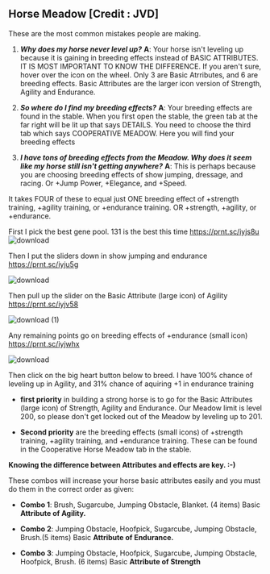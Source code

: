 ## Horse Meadow [Credit : JVD]

These are the most common mistakes people are making.

1)  _**Why does my horse never level up?**_
**A**:  Your horse isn't leveling up because it is gaining in breeding effects instead of BASIC ATTRIBUTES.  IT IS MOST IMPORTANT TO KNOW THE DIFFERENCE.  If you aren't sure, hover over the icon on the wheel.  Only 3 are Basic Atrributes, and 6 are breeding effects. Basic Attributes are the larger icon version of Strength, Agility and Endurance.

2) _**So where do I find my breeding effects?**_
**A**: Your breeding effects are found in the stable.  When you first open the stable, the green tab at the far right will be lit up that says DETAILS.  You need to choose the third tab which says COOPERATIVE MEADOW.  Here you will find your breeding effects

3) _**I have tons of breeding effects from the Meadow.  Why does it seem like my horse still isn't getting anywhere?**_
**A**: This is perhaps because you are choosing breeding effects of show jumping, dressage, and racing.  Or +Jump Power, +Elegance, and +Speed.  

It takes FOUR of these to equal just ONE breeding effect of +strength training, +agility training, or +endurance training.  OR +strength, +agility, or +endurance.

First I pick the best gene pool.  131 is the best this time   https://prnt.sc/iyjs8u
![download](https://user-images.githubusercontent.com/54517988/69015205-a511f680-0946-11ea-92ec-77f8775c4375.png)



Then I put the sliders down in show jumping and endurance  https://prnt.sc/iyju5g

![download](https://user-images.githubusercontent.com/54517988/69015220-d7bbef00-0946-11ea-9b2d-b8e7d6ed03fd.png)

Then pull up the slider on the Basic Attribute (large icon) of Agility https://prnt.sc/iyjv58 

![download (1)](https://user-images.githubusercontent.com/54517988/69015262-27021f80-0947-11ea-87af-401eca8bb5ad.png)

Any remaining points go on breeding effects of +endurance (small icon) https://prnt.sc/iyjwhx

![download](https://user-images.githubusercontent.com/54517988/69015312-8e1fd400-0947-11ea-9ad6-37fc686693ea.png)


Then click on the big heart button below to breed.  I have 100% chance of leveling up in Agility, and 31% chance of aquiring +1 in endurance training

- **first priority** in building a strong horse is to go for the Basic Attributes (large icon) of Strength, Agility and Endurance.  Our Meadow limit is level 200, so please don't get locked out of the Meadow by leveling up to 201.

- **Second priority** are the breeding effects (small icons) of +strength training, +agility training, and +endurance training.  These can be found in the Cooperative Horse Meadow tab in the stable.

**Knowing the difference between Attributes and effects are key.  :-)**

These combos will increase your horse basic attributes easily and you must do them in the correct order as given:

 - **Combo 1**: Brush, Sugarcube, Jumping Obstacle, Blanket. (4 items) Basic **Attribute of Agility.**

 - **Combo 2**: Jumping Obstacle, Hoofpick, Sugarcube, Jumping Obstacle, Brush.(5 items) Basic **Attribute of Endurance.**

 - **Combo 3**: Jumping Obstacle, Hoofpick, Sugarcube, Jumping Obstacle, Hoofpick, Brush. (6 items)  Basic **Attribute of Strength**


